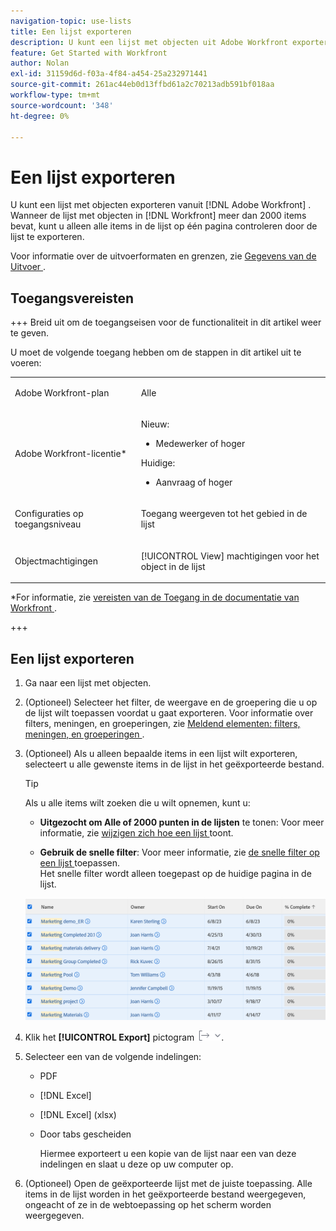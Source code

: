 ```yaml
---
navigation-topic: use-lists
title: Een lijst exporteren
description: U kunt een lijst met objecten uit Adobe Workfront exporteren. Wanneer de lijst met objecten in Workfront meer dan 2000 items bevat, kunt u alleen alle items in de lijst op één pagina controleren door de lijst te exporteren.
feature: Get Started with Workfront
author: Nolan
exl-id: 31159d6d-f03a-4f84-a454-25a232971441
source-git-commit: 261ac44eb0d13ffbd61a2c70213adb591bf018aa
workflow-type: tm+mt
source-wordcount: '348'
ht-degree: 0%

---
```


# Een lijst exporteren

<!--Audited: 11/2024-->

U kunt een lijst met objecten exporteren vanuit [!DNL Adobe Workfront] . Wanneer de lijst met objecten in [!DNL Workfront] meer dan 2000 items bevat, kunt u alleen alle items in de lijst op één pagina controleren door de lijst te exporteren.

Voor informatie over de uitvoerformaten en grenzen, zie [ Gegevens van de Uitvoer ](../../../reports-and-dashboards/reports/creating-and-managing-reports/export-data.md).

## Toegangsvereisten

+++ Breid uit om de toegangseisen voor de functionaliteit in dit artikel weer te geven.

U moet de volgende toegang hebben om de stappen in dit artikel uit te voeren:

<table style="table-layout:auto"> 
 <col> 
 <col> 
 <tbody> 
  <tr> 
   <td role="rowheader">Adobe Workfront-plan</td> 
   <td> <p>Alle</p> </td> 
  </tr> 
  <tr> 
   <td role="rowheader">Adobe Workfront-licentie*</td> 
   <td> 
    <p>Nieuw:</p>
   <ul><li><p>Medewerker of hoger </p></li>
   </ul>

<p>Huidige:</p>
   <ul><li><p>Aanvraag of hoger</p></li>
    </ul></td> 
  </tr> 
  <tr> 
   <td role="rowheader">Configuraties op toegangsniveau</td> 
   <td> <p>Toegang weergeven tot het gebied in de lijst</p></td> 
  </tr> 
  <tr> 
   <td role="rowheader">Objectmachtigingen</td> 
   <td> <p>[!UICONTROL View] machtigingen voor het object in de lijst</p>  </td> 
  </tr> 
 </tbody> 
</table>

*For informatie, zie [ vereisten van de Toegang in de documentatie van Workfront ](/help/quicksilver/administration-and-setup/add-users/access-levels-and-object-permissions/access-level-requirements-in-documentation.md).

+++

## Een lijst exporteren

1. Ga naar een lijst met objecten.
1. (Optioneel) Selecteer het filter, de weergave en de groepering die u op de lijst wilt toepassen voordat u gaat exporteren.
Voor informatie over filters, meningen, en groeperingen, zie [ Meldend elementen: filters, meningen, en groeperingen ](../../../reports-and-dashboards/reports/reporting-elements/reporting-elements-filters-views-groupings.md).

1. (Optioneel) Als u alleen bepaalde items in een lijst wilt exporteren, selecteert u alle gewenste items in de lijst in het geëxporteerde bestand.

   >[!TIP]
   >
   >Als u alle items wilt zoeken die u wilt opnemen, kunt u:
   >
   >   
   >   
   >   * **Uitgezocht om Alle of 2000 punten in de lijsten** te tonen: Voor meer informatie, zie [ wijzigen zich hoe een lijst ](../../../workfront-basics/navigate-workfront/use-lists/modify-list-display.md) toont.
   >   
   >   * **Gebruik de snelle filter**: Voor meer informatie, zie [ de snelle filter op een lijst ](../../../workfront-basics/navigate-workfront/use-lists/apply-quick-filter-list.md) toepassen.\
   >     Het snelle filter wordt alleen toegepast op de huidige pagina in de lijst.


   ![ select_all_projects_with_highlight__1_.png ](assets/select-all-projects-with-highlight--1--350x173.png)

1. Klik het **[!UICONTROL Export]** pictogram ![ Uitvoer ](assets/export.png).

1. Selecteer een van de volgende indelingen:

   * PDF
   * [!DNL Excel]
   * [!DNL Excel] (xlsx)
   * Door tabs gescheiden

     Hiermee exporteert u een kopie van de lijst naar een van deze indelingen en slaat u deze op uw computer op.

1. (Optioneel) Open de geëxporteerde lijst met de juiste toepassing.
Alle items in de lijst worden in het geëxporteerde bestand weergegeven, ongeacht of ze in de webtoepassing op het scherm worden weergegeven.
